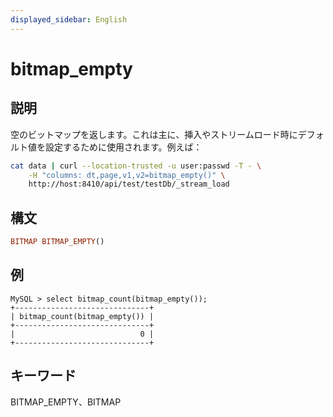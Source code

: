 ```yaml
---
displayed_sidebar: English
---
```


# bitmap_empty

## 説明

空のビットマップを返します。これは主に、挿入やストリームロード時にデフォルト値を設定するために使用されます。例えば：

```bash
cat data | curl --location-trusted -u user:passwd -T - \
    -H "columns: dt,page,v1,v2=bitmap_empty()" \
    http://host:8410/api/test/testDb/_stream_load
```

## 構文

```Haskell
BITMAP BITMAP_EMPTY()
```

## 例

```Plain Text
MySQL > select bitmap_count(bitmap_empty());
+------------------------------+
| bitmap_count(bitmap_empty()) |
+------------------------------+
|                            0 |
+------------------------------+
```

## キーワード

BITMAP_EMPTY、BITMAP
